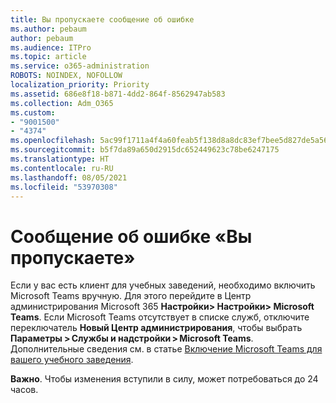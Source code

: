 ```yaml
---
title: Вы пропускаете сообщение об ошибке
ms.author: pebaum
author: pebaum
ms.audience: ITPro
ms.topic: article
ms.service: o365-administration
ROBOTS: NOINDEX, NOFOLLOW
localization_priority: Priority
ms.assetid: 686e8f18-b871-4dd2-864f-8562947ab583
ms.collection: Adm_O365
ms.custom:
- "9001500"
- "4374"
ms.openlocfilehash: 5ac99f1711a4f4a60feab5f138d8a8dc83ef7bee5d827de5a567417bfca9f5aa
ms.sourcegitcommit: b5f7da89a650d2915dc652449623c78be6247175
ms.translationtype: HT
ms.contentlocale: ru-RU
ms.lasthandoff: 08/05/2021
ms.locfileid: "53970308"
---
```

# <a name="youre-missing-out-error-message"></a>Сообщение об ошибке «Вы пропускаете»

Если у вас есть клиент для учебных заведений, необходимо включить Microsoft Teams вручную. Для этого перейдите в Центр администрирования Microsoft 365 **Настройки> Настройки> Microsoft Teams**. Если Microsoft Teams отсутствует в списке служб, отключите переключатель **Новый Центр администрирования**, чтобы выбрать **Параметры > Службы и надстройки > Microsoft Teams**. Дополнительные сведения см. в статье [Включение Microsoft Teams для вашего учебного заведения](https://docs.microsoft.com/microsoft-365/education/intune-edu-trial/enable-microsoft-teams#enable-microsoft-teams-for-your-school-1).

**Важно**. Чтобы изменения вступили в силу, может потребоваться до 24 часов.
